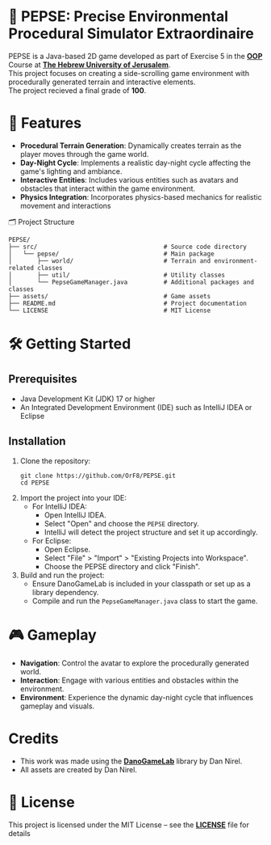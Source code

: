 # 🌲 PEPSE: Precise Environmental Procedural Simulator Extraordinaire

PEPSE is a Java-based 2D game developed as part of Exercise 5 in the [**OOP**](https://shnaton.huji.ac.il/index.php/NewSyl/67125/2/2025/) Course at [**The Hebrew University of Jerusalem**](https://en.huji.ac.il/). \
This project focuses on creating a side-scrolling game environment with procedurally generated terrain and interactive elements. \
The project recieved a final grade of **100**.

# 🚀 Features
- **Procedural Terrain Generation**: Dynamically creates terrain as the player moves through the game world.
- **Day-Night Cycle**: Implements a realistic day-night cycle affecting the game's lighting and ambiance.
- **Interactive Entities**: Includes various entities such as avatars and obstacles that interact within the game environment.
- **Physics Integration**: Incorporates physics-based mechanics for realistic movement and interactions

🗂️ Project Structure
````
PEPSE/
├── src/                                   # Source code directory
│   └── pepse/                             # Main package
│       ├── world/                         # Terrain and environment-related classes
│       ├── util/                          # Utility classes
│       └── PepseGameManager.java          # Additional packages and classes
├── assets/                                # Game assets
├── README.md                              # Project documentation
└── LICENSE                                # MIT License
````

# 🛠️ Getting Started
## Prerequisites
- Java Development Kit (JDK) 17 or higher
- An Integrated Development Environment (IDE) such as IntelliJ IDEA or Eclipse
## Installation
1. Clone the repository:
   ````
   git clone https://github.com/OrF8/PEPSE.git
   cd PEPSE
   ````
2. Import the project into your IDE:
   - For IntelliJ IDEA:​
     - Open IntelliJ IDEA.
     - Select "Open" and choose the `PEPSE` directory.
     - IntelliJ will detect the project structure and set it up accordingly.
   - For Eclipse:​
     - Open Eclipse.
     - Select "File" > "Import" > "Existing Projects into Workspace".
     - Choose the PEPSE directory and click "Finish".
3. Build and run the project:
   - Ensure DanoGameLab is included in your classpath or set up as a library dependency.
   - Compile and run the `PepseGameManager.java` class to start the game.

# 🎮 Gameplay
- **Navigation**: Control the avatar to explore the procedurally generated world.​
- **Interaction**: Engage with various entities and obstacles within the environment.​
- **Environment**: Experience the dynamic day-night cycle that influences gameplay and visuals.

# Credits
- This work was made using the [**DanoGameLab**](https://danthe1st.itch.io/danogamelab) library by Dan Nirel.
- All assets are created by Dan Nirel.

# 📄 License
This project is licensed under the MIT License – see the [**LICENSE**](https://github.com/OrF8/PEPSE/blob/main/LICENSE) file for details














